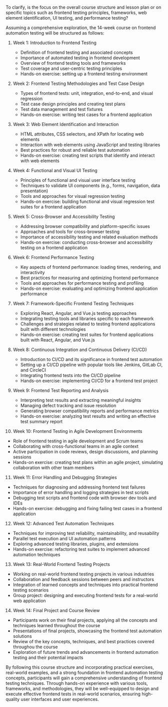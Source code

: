 To clarify, is the focus on the overall course structure and lesson plan or on specific topics such as frontend testing principles, frameworks, web element identification, UI testing, and performance testing?

Assuming a comprehensive exploration, the 14-week course on frontend automation testing will be structured as follows:

1. Week 1: Introduction to Frontend Testing
   - Definition of frontend testing and associated concepts
   - Importance of automated testing in frontend development
   - Overview of frontend testing tools and frameworks
   - Test coverage and user-centric testing principles
   - Hands-on exercise: setting up a frontend testing environment

2. Week 2: Frontend Testing Methodologies and Test Case Design
   - Types of frontend tests: unit, integration, end-to-end, and visual regression
   - Test case design principles and creating test plans
   - Test data management and test fixtures
   - Hands-on exercise: writing test cases for a frontend application

3. Week 3: Web Element Identification and Interaction
   - HTML attributes, CSS selectors, and XPath for locating web elements
   - Interaction with web elements using JavaScript and testing libraries
   - Best practices for robust and reliable test automation
   - Hands-on exercise: creating test scripts that identify and interact with web elements

4. Week 4: Functional and Visual UI Testing
   - Principles of functional and visual user interface testing
   - Techniques to validate UI components (e.g., forms, navigation, data presentation)
   - Tools and approaches for visual regression testing
   - Hands-on exercise: building functional and visual regression test suites for a frontend application

5. Week 5: Cross-Browser and Accessibility Testing
   - Addressing browser compatibility and platform-specific issues
   - Approaches and tools for cross-browser testing
   - Importance of accessibility testing and related evaluation methods
   - Hands-on exercise: conducting cross-browser and accessibility testing on a frontend application

6. Week 6: Frontend Performance Testing
   - Key aspects of frontend performance: loading times, rendering, and interactivity
   - Best practices for measuring and optimizing frontend performance
   - Tools and approaches for performance testing and profiling
   - Hands-on exercise: evaluating and optimizing frontend application performance

7. Week 7: Framework-Specific Frontend Testing Techniques
   - Exploring React, Angular, and Vue.js testing approaches
   - Integrating testing tools and libraries specific to each framework
   - Challenges and strategies related to testing frontend applications built with different technologies
   - Hands-on exercise: creating test suites for frontend applications built with React, Angular, and Vue.js

8. Week 8: Continuous Integration and Continuous Delivery (CI/CD)
   - Introduction to CI/CD and its significance in frontend test automation
   - Setting up a CI/CD pipeline with popular tools like Jenkins, GitLab CI, and CircleCI
   - Integrating frontend tests into the CI/CD pipeline
   - Hands-on exercise: implementing CI/CD for a frontend test project

9. Week 9: Frontend Test Reporting and Analysis
   - Interpreting test results and extracting meaningful insights
   - Managing defect tracking and issue resolution
   - Generating browser compatibility reports and performance metrics
   - Hands-on exercise: analyzing test results and writing an effective test summary report

10. Week 10: Frontend Testing in Agile Development Environments
   - Role of frontend testing in agile development and Scrum teams
   - Collaborating with cross-functional teams in an agile context
   - Active participation in code reviews, design discussions, and planning sessions
   - Hands-on exercise: creating test plans within an agile project, simulating collaboration with other team members

11. Week 11: Error Handling and Debugging Strategies
   - Techniques for diagnosing and addressing frontend test failures
   - Importance of error handling and logging strategies in test scripts
   - Debugging test scripts and frontend code with browser dev tools and IDEs
   - Hands-on exercise: debugging and fixing failing test cases in a frontend application

12. Week 12: Advanced Test Automation Techniques
   - Techniques for improving test reliability, maintainability, and reusability
   - Parallel test execution and UI automation patterns
   - Exploring advanced testing libraries, plugins, and extensions
   - Hands-on exercise: refactoring test suites to implement advanced automation techniques

13. Week 13: Real-World Frontend Testing Projects
   - Working on real-world frontend testing projects in various industries
   - Collaboration and feedback sessions between peers and instructors
   - Integration of learned concepts and techniques into practical frontend testing scenarios
   - Group project: designing and executing frontend tests for a real-world web application

14. Week 14: Final Project and Course Review
   - Participants work on their final projects, applying all the concepts and techniques learned throughout the course
   - Presentations of final projects, showcasing the frontend test automation solutions
   - Review of the key concepts, techniques, and best practices covered throughou the course
   - Exploration of future trends and advancements in frontend automation testing and their potential impacts

By following this course structure and incorporating practical exercises, real-world examples, and a strong foundation in frontend automation testing concepts, participants will gain a comprehensive understanding of frontend testing techniques. Through hands-on experience with various tools, frameworks, and methodologies, they will be well-equipped to design and execute effective frontend tests in real-world scenarios, ensuring high-quality user interfaces and user experiences.